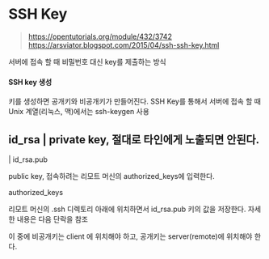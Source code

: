 

# SSH Key

> https://opentutorials.org/module/432/3742
> https://arsviator.blogspot.com/2015/04/ssh-ssh-key.html


서버에 접속 할 때 비밀번호 대신 key를 제출하는 방식

#### SSH key 생성
키를 생성하면 공개키와 비공개키가 만들어진다. 
SSH Key를 통해서 서버에 접속 할 때 Unix 계열(리눅스, 맥)에서는 ssh-keygen 사용


id_rsa | private key, 절대로 타인에게 노출되면 안된다. 
-------------
|
id_rsa.pub

public key, 접속하려는 리모트 머신의 authorized_keys에 입력한다.

authorized_keys

리모트 머신의 .ssh 디렉토리 아래에 위치하면서 id_rsa.pub 키의 값을 저장한다. 자세한 내용은 다음 단락을 참조

이 중에 비공개키는 client 에 위치해야 하고, 공개키는 server(remote)에 위치해야 한다.
<!--stackedit_data:
eyJoaXN0b3J5IjpbMTUwNzkyMzgwNSwtMTExOTcyNTgxNiwxMj
kyNDczODU0XX0=
-->